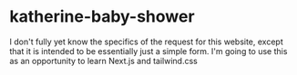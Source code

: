 # katherine-baby-shower

I don't fully yet know the specifics of the request for this website, except that it is intended to be essentially just a simple form. I'm going to use this as an opportunity to learn Next.js and tailwind.css